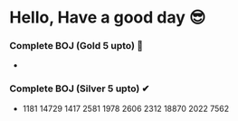 # Hello, Have a good day 😎


### Complete BOJ (Gold 5 upto) 📌
- ~~~~~~~~~~~~~~~~~`

### Complete BOJ (Silver 5 upto) ✔
- 1181 14729 1417 2581 1978 2606 2312 18870 2022 7562
<!--
**ByeongJun-Jang/ByeongJun-Jang** is a ✨ _special_ ✨ repository because its `README.md` (this file) appears on your GitHub profile.

Here are some ideas to get you started:

- 🔭 I’m currently working on ...
- 🌱 I’m currently learning ...
- 👯 I’m looking to collaborate on ...
- 🤔 I’m looking for help with ...
- 💬 Ask me about ...
- 📫 How to reach me: ...
- 😄 Pronouns: ...
- ⚡ Fun fact: ...
-->
